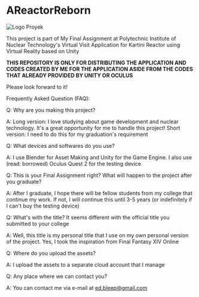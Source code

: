 # AReactorReborn
![Logo Proyek](https://user-images.githubusercontent.com/55346916/129457799-d11d62dc-fb7f-41a9-b28f-341727aedb0f.png)

This project is part of My Final Assignment at Polytechnic Institute of Nuclear Technology's Virtual Visit Application for Kartini Reactor using Virtual Reality based on Unity

**THIS REPOSITORY IS ONLY FOR DISTRIBUTING THE APPLICATION AND CODES CREATED BY ME FOR THE APPLICATION ASIDE FROM THE CODES THAT ALREADY PROVIDED BY UNITY OR OCULUS**

Please look forward to it!

Frequently Asked Question (FAQ):

Q:  Why are you making this project?

A:  Long version: I love studying about game development and nuclear technology. It's a great opportunity for me to handle this project!
    Short version: I need to do this for my graduation's requirement
    
Q:  What devices and softwares do you use?

A:  I use Blender for Asset Making and Unity for the Game Engine. I also use (read: borrowed) Oculus Quest 2 for the testing device

Q:  This is your Final Assignment right? What will happen to the project after you graduate?

A:  After I graduate, I hope there will be fellow students from my college that continue my work.
    If not, I will continue this until 3-5 years (or indefinitely if I can't buy the testing device)

Q:  What's with the title? It seems different with the official title you submitted to your college

A:  Well, this title is my personal title that I use on my own personal version of the project. Yes, I took the inspiration from Final Fantasy XIV Online

Q:  Where do you upload the assets?

A:  I upload the assets to a separate cloud account that I manage

Q:  Any place where we can contact you?

A:  You can contact me via e-mail at ed.bleep@gmail.com
